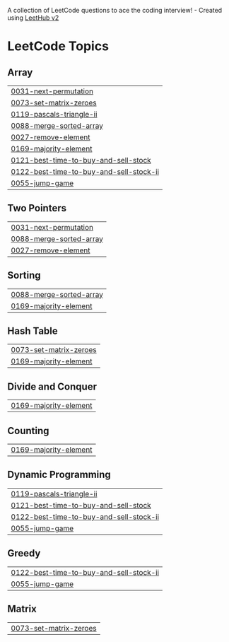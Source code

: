 A collection of LeetCode questions to ace the coding interview! - Created using [LeetHub v2](https://github.com/arunbhardwaj/LeetHub-2.0)
<!---LeetCode Topics Start-->
# LeetCode Topics
## Array
|  |
| ------- |
| [0031-next-permutation](https://github.com/Chauhan2003/Leetcode-Interview-Questions/tree/master/0031-next-permutation) |
| [0073-set-matrix-zeroes](https://github.com/Chauhan2003/Leetcode-Interview-Questions/tree/master/0073-set-matrix-zeroes) |
| [0119-pascals-triangle-ii](https://github.com/Chauhan2003/Leetcode-Interview-Questions/tree/master/0119-pascals-triangle-ii) |
| [0088-merge-sorted-array](https://github.com/Chauhan2003/150-Leetcode-Interview-Questions/tree/master/0088-merge-sorted-array) |
| [0027-remove-element](https://github.com/Chauhan2003/150-Leetcode-Interview-Questions/tree/master/0027-remove-element) |
| [0169-majority-element](https://github.com/Chauhan2003/150-Leetcode-Interview-Questions/tree/master/0169-majority-element) |
| [0121-best-time-to-buy-and-sell-stock](https://github.com/Chauhan2003/150-Leetcode-Interview-Questions/tree/master/0121-best-time-to-buy-and-sell-stock) |
| [0122-best-time-to-buy-and-sell-stock-ii](https://github.com/Chauhan2003/150-Leetcode-Interview-Questions/tree/master/0122-best-time-to-buy-and-sell-stock-ii) |
| [0055-jump-game](https://github.com/Chauhan2003/150-Leetcode-Interview-Questions/tree/master/0055-jump-game) |
## Two Pointers
|  |
| ------- |
| [0031-next-permutation](https://github.com/Chauhan2003/Leetcode-Interview-Questions/tree/master/0031-next-permutation) |
| [0088-merge-sorted-array](https://github.com/Chauhan2003/150-Leetcode-Interview-Questions/tree/master/0088-merge-sorted-array) |
| [0027-remove-element](https://github.com/Chauhan2003/150-Leetcode-Interview-Questions/tree/master/0027-remove-element) |
## Sorting
|  |
| ------- |
| [0088-merge-sorted-array](https://github.com/Chauhan2003/150-Leetcode-Interview-Questions/tree/master/0088-merge-sorted-array) |
| [0169-majority-element](https://github.com/Chauhan2003/150-Leetcode-Interview-Questions/tree/master/0169-majority-element) |
## Hash Table
|  |
| ------- |
| [0073-set-matrix-zeroes](https://github.com/Chauhan2003/Leetcode-Interview-Questions/tree/master/0073-set-matrix-zeroes) |
| [0169-majority-element](https://github.com/Chauhan2003/150-Leetcode-Interview-Questions/tree/master/0169-majority-element) |
## Divide and Conquer
|  |
| ------- |
| [0169-majority-element](https://github.com/Chauhan2003/150-Leetcode-Interview-Questions/tree/master/0169-majority-element) |
## Counting
|  |
| ------- |
| [0169-majority-element](https://github.com/Chauhan2003/150-Leetcode-Interview-Questions/tree/master/0169-majority-element) |
## Dynamic Programming
|  |
| ------- |
| [0119-pascals-triangle-ii](https://github.com/Chauhan2003/Leetcode-Interview-Questions/tree/master/0119-pascals-triangle-ii) |
| [0121-best-time-to-buy-and-sell-stock](https://github.com/Chauhan2003/150-Leetcode-Interview-Questions/tree/master/0121-best-time-to-buy-and-sell-stock) |
| [0122-best-time-to-buy-and-sell-stock-ii](https://github.com/Chauhan2003/150-Leetcode-Interview-Questions/tree/master/0122-best-time-to-buy-and-sell-stock-ii) |
| [0055-jump-game](https://github.com/Chauhan2003/150-Leetcode-Interview-Questions/tree/master/0055-jump-game) |
## Greedy
|  |
| ------- |
| [0122-best-time-to-buy-and-sell-stock-ii](https://github.com/Chauhan2003/150-Leetcode-Interview-Questions/tree/master/0122-best-time-to-buy-and-sell-stock-ii) |
| [0055-jump-game](https://github.com/Chauhan2003/150-Leetcode-Interview-Questions/tree/master/0055-jump-game) |
## Matrix
|  |
| ------- |
| [0073-set-matrix-zeroes](https://github.com/Chauhan2003/Leetcode-Interview-Questions/tree/master/0073-set-matrix-zeroes) |
<!---LeetCode Topics End-->